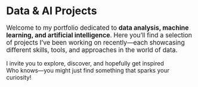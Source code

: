 
<div class="header">
    <h1>Data & AI Projects</h1>
    <p style="font-size:1.2em; margin-top:1rem;">
        Welcome to my portfolio dedicated to <strong>data analysis, machine learning, and artificial intelligence</strong>.
        Here you’ll find a selection of projects I’ve been working on recently—each showcasing different skills, tools, 
        and approaches in the world of data.
    </p>
    <p style="font-size:1.1em; margin-top:1rem;">
        I invite you to explore, discover, and hopefully get inspired<br>
        Who knows—you might just find something that sparks your curiosity!
    </p>
</div>

